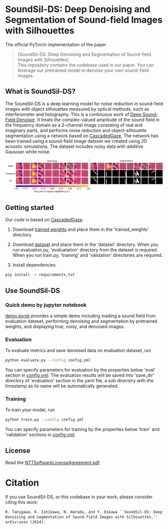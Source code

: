 ﻿# SoundSil-DS: Deep Denoising and Segmentation of Sound-field Images with Silhouettes



The official PyTorch implementation of the paper
> [SoundSil-DS: Deep Denoising and Segmentation of Sound-field Images with Silhouettes] \
This repository contains the codebase used in our paper. You can leverage our pretrained model to denoise your own sound-field images.

## What is SoundSil-DS?
The SoundSil-DS is a deep learning model for noise reduction in sound-field images with object silhouettes measured by optical methods, such as interferometer and holography. This is a continuous work of [Deep Sound-Field Denoiser](https://github.com/nttcslab/deep-sound-field-denoiser). It treats the complex-valued amplitude of the sound field in the frequency domain as a 2-channel image consisting of real and imaginary parts, and performs noise reduction and object-silhouette segmentation using a network based on [CascadedGaze](https://github.com/Ascend-Research/CascadedGaze). The network has been trained using a sound-field image dataset we created using 2D acoustic simulations. The dataset includes noisy data with additive Gaussian white noise.

![schematic](fig.png)



## Getting started
Our code is based on [CascadedGaze](https://github.com/Ascend-Research/CascadedGaze).

1. Download [trained weights](https://doi.org/10.5281/zenodo.14085791) and place them in the 'trained_weights' directory.

3. Download [dataset](https://doi.org/10.5281/zenodo.14086038) and place them in the 'dataset' directory. When you run evaluation.py, 'evaluatation' directory from the dataset is required. When you run train.py, 'training' and 'validation' directories are required.

4. Install dependencies.
```sh
pip install -r requirements.txt
```

## Use SoundSil-DS

### Quick demo by jupyter notebook

[demo.ipynb](demo.ipynb) provides a simple demo including loading a sound field from evaluation dataset, performing denoising and segmentation by pretrained weights, and displaying true, noisy, and denoised images.

### Evaluation

To evaluate metrics and save denoised data on evaluation dataset, run

```sh
python evaluate.py --config config.yml
```

You can specify parameters for evaluation by the properties below 'eval' section in [config.yml](config.yml). The evaluation results will be saved into 'save_dir' directory of 'evaluation' section in the yaml file, a sub directory with the timestamp as its name will be automatically generated.

### Training

To train your model, run

```sh
python train.py --config config.yml
```

You can specify parameters for training by the properties below 'train' and 'validation' sections in [config.yml](config.yml).

## License

Read the [NTTSoftwareLicenseAgreement.pdf](NTTSoftwareLicenseAgreement.pdf).



# Citation
If you use SoundSil-DS, or this codebase in your work, please consider citing this work:
```
R. Tanigawa, K. Ishikawa, N. Harada, and Y. Oikawa ``SoundSil-DS: Deep Denoising and Segmentation of Sound-field Images with Silhouettes,'' arXiv:xxxx (2024).

```

